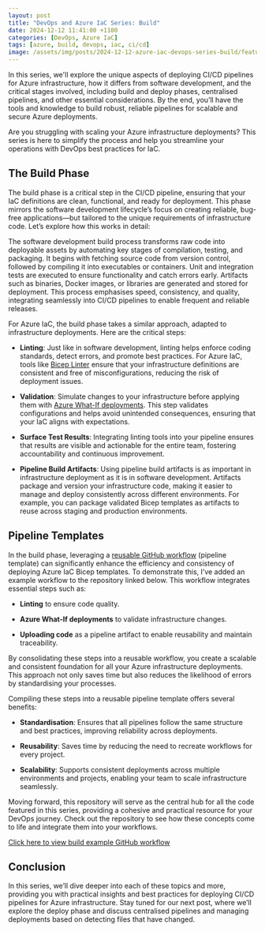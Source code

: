 ```yaml
---
layout: post
title: "DevOps and Azure IaC Series: Build"
date: 2024-12-12 11:41:00 +1100
categories: [DevOps, Azure IaC]
tags: [azure, build, devops, iac, ci/cd]
image: /assets/img/posts/2024-12-12-azure-iac-devops-series-build/feature_image.jpg
---
```


In this series, we'll explore the unique aspects of deploying CI/CD pipelines for Azure infrastructure, how it differs from software development, and the critical stages involved, including build and deploy phases, centralised pipelines, and other essential considerations. By the end, you’ll have the tools and knowledge to build robust, reliable pipelines for scalable and secure Azure deployments.

Are you struggling with scaling your Azure infrastructure deployments? This series is here to simplify the process and help you streamline your operations with DevOps best practices for IaC.

## The Build Phase

The build phase is a critical step in the CI/CD pipeline, ensuring that your IaC definitions are clean, functional, and ready for deployment. This phase mirrors the software development lifecycle’s focus on creating reliable, bug-free applications—but tailored to the unique requirements of infrastructure code. Let’s explore how this works in detail:

The software development build process transforms raw code into deployable assets by automating key stages of compilation, testing, and packaging. It begins with fetching source code from version control, followed by compiling it into executables or containers. Unit and integration tests are executed to ensure functionality and catch errors early. Artifacts such as binaries, Docker images, or libraries are generated and stored for deployment. This process emphasises speed, consistency, and quality, integrating seamlessly into CI/CD pipelines to enable frequent and reliable releases.

For Azure IaC, the build phase takes a similar approach, adapted to infrastructure deployments. Here are the critical steps:

- **Linting**: Just like in software development, linting helps enforce coding standards, detect errors, and promote best practices. For Azure IaC, tools like [Bicep Linter](https://learn.microsoft.com/en-us/azure/azure-resource-manager/bicep/linter) ensure that your infrastructure definitions are consistent and free of misconfigurations, reducing the risk of deployment issues.

- **Validation**: Simulate changes to your infrastructure before applying them with [Azure What-If deployments](https://learn.microsoft.com/en-us/azure/azure-resource-manager/bicep/deploy-what-if?tabs=azure-powershell%2CCLI). This step validates configurations and helps avoid unintended consequences, ensuring that your IaC aligns with expectations.

- **Surface Test Results**: Integrating linting tools into your pipeline ensures that results are visible and actionable for the entire team, fostering accountability and continuous improvement.

- **Pipeline Build Artifacts**: Using pipeline build artifacts is as important in infrastructure deployment as it is in software development. Artifacts package and version your infrastructure code, making it easier to manage and deploy consistently across different environments. For example, you can package validated Bicep templates as artifacts to reuse across staging and production environments.

## Pipeline Templates

In the build phase, leveraging a [reusable GitHub workflow](https://docs.github.com/en/actions/sharing-automations/reusing-workflows) (pipeline template) can significantly enhance the efficiency and consistency of deploying Azure IaC Bicep templates. To demonstrate this, I’ve added an example workflow to the repository linked below. This workflow integrates essential steps such as:

- **Linting** to ensure code quality.

- **Azure What-If deployments** to validate infrastructure changes.

- **Uploading code** as a pipeline artifact to enable reusability and maintain traceability.

By consolidating these steps into a reusable workflow, you create a scalable and consistent foundation for all your Azure infrastructure deployments. This approach not only saves time but also reduces the likelihood of errors by standardising your processes.

Compiling these steps into a reusable pipeline template offers several benefits:

- **Standardisation**: Ensures that all pipelines follow the same structure and best practices, improving reliability across deployments.

- **Reusability**: Saves time by reducing the need to recreate workflows for every project.

- **Scalability**: Supports consistent deployments across multiple environments and projects, enabling your team to scale infrastructure seamlessly.

Moving forward, this repository will serve as the central hub for all the code featured in this series, providing a cohesive and practical resource for your DevOps journey. Check out the repository to see how these concepts come to life and integrate them into your workflows.

[Click here to view build example GitHub workflow](https://github.com/tw3lveparsecs/azure-iac-and-devops/blob/main/.github/build_template.yml)

## Conclusion

In this series, we’ll dive deeper into each of these topics and more, providing you with practical insights and best practices for deploying CI/CD pipelines for Azure infrastructure. Stay tuned for our next post, where we’ll explore the deploy phase and discuss centralised pipelines and managing deployments based on detecting files that have changed.

